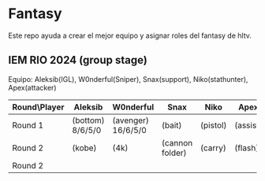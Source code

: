 # Fantasy

Este repo ayuda a crear el mejor equipo y asignar roles del fantasy de hltv.

## IEM RIO 2024 (group stage)

Equipo: Aleksib(IGL), W0nderful(Sniper), Snax(support), Niko(stathunter), Apex(attacker)

| Round\Player | Aleksib | W0nderful | Snax | Niko | Apex | Points |
|--------------|---------|-----------|------|------|------|--------|
| Round 1      | (bottom) 8/6/5/0 | (avenger) 16/6/5/0 | (bait) | (pistol) | (assist) |      |
| Round 2      | (kobe) | (4k) | (cannon folder) | (carry) | (flash) |     |
| Round 2      |         |           |      |      |      |     |